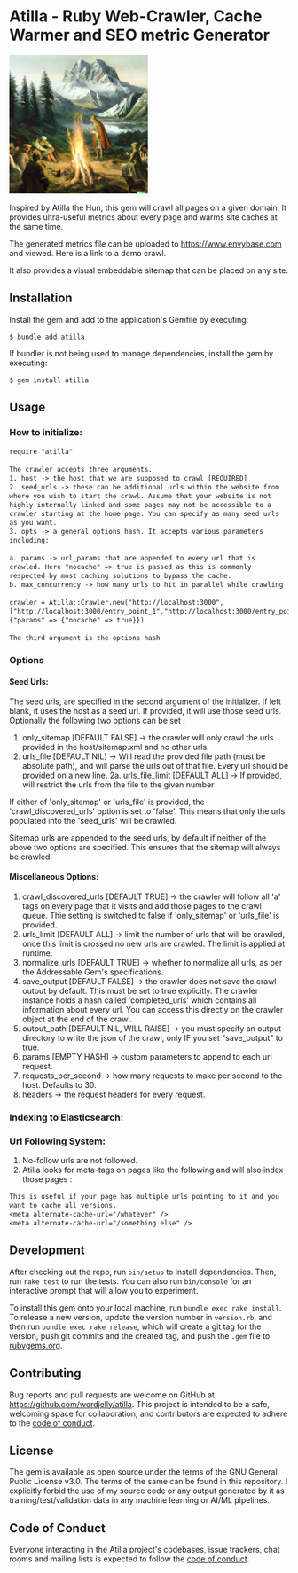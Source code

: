 # Atilla - Ruby Web-Crawler, Cache Warmer and SEO metric Generator

<img src="https://github.com/wordjelly/atilla/blob/master/atilla_image.png" height="250" width="250" />

Inspired by Atilla the Hun, this gem will crawl all pages on a given domain. It provides ultra-useful metrics about every page and warms site caches at the same time.

The generated metrics file can be uploaded to https://www.envybase.com and viewed. Here is a link to a demo crawl.

It also provides a visual embeddable sitemap that can be placed on any site.

## Installation

Install the gem and add to the application's Gemfile by executing:

    $ bundle add atilla

If bundler is not being used to manage dependencies, install the gem by executing:

    $ gem install atilla

## Usage

### How to initialize:

```
require "atilla"

The crawler accepts three arguments.
1. host -> the host that we are supposed to crawl [REQUIRED]
2. seed_urls -> these can be additional urls within the website from where you wish to start the crawl. Assume that your website is not highly internally linked and some pages may not be accessible to a crawler starting at the home page. You can specify as many seed urls as you want. 
3. opts -> a general options hash. It accepts various parameters including:

a. params -> url_params that are appended to every url that is crawled. Here "nocache" => true is passed as this is commonly respected by most caching solutions to bypass the cache.
b. max_concurrency -> how many urls to hit in parallel while crawling

crawler = Atilla::Crawler.new("http://localhost:3000",["http://localhost:3000/entry_point_1","http://localhost:3000/entry_point_2"],{"params" => {"nocache" => true}})

The third argument is the options hash
```

### Options

#### Seed Urls: 

The seed urls, are specified in the second argument of the initializer. If left blank, it uses the host as a seed url. If provided, it will use those seed urls. Optionally the following two options can be set :

1. only_sitemap [DEFAULT FALSE] -> the crawler will only crawl the urls provided in the host/sitemap.xml and no other urls.
2. urls_file [DEFAULT NIL] -> Will read the provided file path (must be absolute path), and will parse the urls out of that file. Every url should be provided on a new line.
2a. urls_file_limit [DEFAULT ALL] -> If provided, will restrict the urls from the file to the given number

If either of 'only_sitemap' or 'urls_file' is provided, the 'crawl_discovered_urls' option is set to 'false'. This means that only the urls populated into the 'seed_urls' will be crawled.

Sitemap urls are appended to the seed urls, by default if neither of the above two options are specified. This ensures that the sitemap will always be crawled.

#### Miscellaneous Options:

1. crawl_discovered_urls [DEFAULT TRUE] -> the crawler will follow all 'a' tags on every page that it visits and add those pages to the crawl queue. Thie setting is switched to false if 'only_sitemap' or 'urls_file' is provided. 
2. urls_limit [DEFAULT ALL] -> limit the number of urls that will be crawled, once this limit is crossed no new urls are crawled. The limit is applied at runtime.
3. normalize_urls [DEFAULT TRUE] -> whether to normalize all urls, as per the Addressable Gem's specifications.
4. save_output [DEFAULT FALSE] -> the crawler does not save the crawl output by default. This must be set to true explicitly. The crawler instance holds a hash called 'completed_urls' which contains all information about every url. You can access this directly on the crawler object at the end of the crawl.
5. output_path [DEFAULT NIL, WILL RAISE] -> you must specify an output directory to write the json of the crawl, only IF you set "save_output" to true.
6. params [EMPTY HASH] -> custom parameters to append to each url request.
7. requests_per_second -> how many requests to make per second to the host. Defaults to 30. 
8. headers -> the request headers for every request.


### Indexing to Elasticsearch:


### Url Following System:

1. No-follow urls are not followed.
2. Atilla looks for meta-tags on pages like the following and will also index those pages : 

```
This is useful if your page has multiple urls pointing to it and you want to cache all versions.
<meta alternate-cache-url="/whatever" />
<meta alternate-cache-url="/something else" />
```


## Development

After checking out the repo, run `bin/setup` to install dependencies. Then, run `rake test` to run the tests. You can also run `bin/console` for an interactive prompt that will allow you to experiment.

To install this gem onto your local machine, run `bundle exec rake install`. To release a new version, update the version number in `version.rb`, and then run `bundle exec rake release`, which will create a git tag for the version, push git commits and the created tag, and push the `.gem` file to [rubygems.org](https://rubygems.org).

## Contributing

Bug reports and pull requests are welcome on GitHub at https://github.com/wordjelly/atilla. This project is intended to be a safe, welcoming space for collaboration, and contributors are expected to adhere to the [code of conduct](https://github.com/wordjelly/atilla/blob/master/CODE_OF_CONDUCT.md).

## License

The gem is available as open source under the terms of the GNU General Public License v3.0. The terms of the same can be found in this repository. I explicitly forbid the use of my source code or any output generated by it as training/test/validation data in any machine learning or AI/ML pipelines.

## Code of Conduct

Everyone interacting in the Atilla project's codebases, issue trackers, chat rooms and mailing lists is expected to follow the [code of conduct](https://github.com/wordjelly/atilla/blob/master/CODE_OF_CONDUCT.md).

